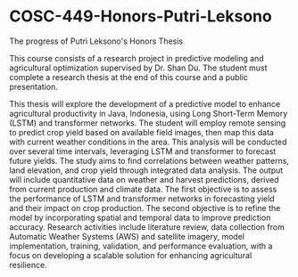 # COSC-449-Honors-Putri-Leksono
The progress of Putri Leksono's Honors Thesis

This course consists of a research project in predictive modeling and agricultural optimization supervised
by Dr. Shan Du. The student must complete a research thesis at the end of this course and a public
presentation.

This thesis will explore the development of a predictive model to enhance agricultural productivity in Java,
Indonesia, using Long Short-Term Memory (LSTM) and transformer networks. The student will employ
remote sensing to predict crop yield based on available field images, then map this data with current weather
conditions in the area. This analysis will be conducted over several time intervals, leveraging LSTM and
transformer to forecast future yields. The study aims to find correlations between weather patterns, land
elevation, and crop yield through integrated data analysis. The output will include quantitative data on
weather and harvest predictions, derived from current production and climate data. The first objective is to
assess the performance of LSTM and transformer networks in forecasting yield and their impact on crop
production. The second objective is to refine the model by incorporating spatial and temporal data to
improve prediction accuracy. Research activities include literature review, data collection from Automatic
Weather Systems (AWS) and satellite imagery, model implementation, training, validation, and
performance evaluation, with a focus on developing a scalable solution for enhancing agricultural resilience.
